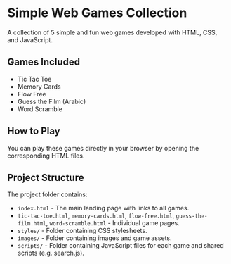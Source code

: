 # Simple Web Games Collection

A collection of 5 simple and fun web games developed with HTML, CSS, and JavaScript.

## Games Included

- Tic Tac Toe
- Memory Cards
- Flow Free
- Guess the Film (Arabic)
- Word Scramble

## How to Play

You can play these games directly in your browser by opening the corresponding HTML files.

## Project Structure

The project folder contains:

- `index.html` - The main landing page with links to all games.
- `tic-tac-toe.html`, `memory-cards.html`, `flow-free.html`, `guess-the-film.html`, `word-scramble.html` - Individual game pages.
- `styles/` - Folder containing CSS stylesheets.
- `images/` - Folder containing images and game assets.
- `scripts/` - Folder containing JavaScript files for each game and shared scripts (e.g. search.js).

